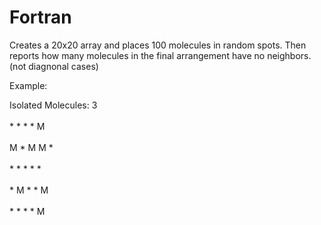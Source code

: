 # Fortran
Creates a 20x20 array and places 100 molecules in random spots.
Then reports how many molecules in the final arrangement have no neighbors. (not diagnonal cases)

Example:

Isolated Molecules: 3  <br>
    <br>   *  *  *  *  M </br>
    <br>   M  *  M  M  * </br>
    <br>   *  *  *  *  * </br>
    <br>   *  M  *  *  M </br>
    <br>   *  *  *  *  M </br>
